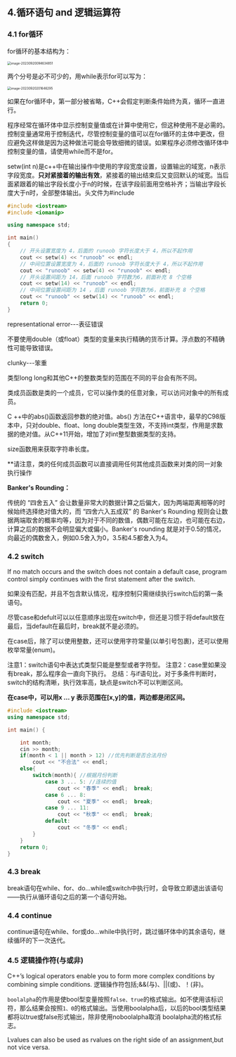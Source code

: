 ## 4.循环语句 and 逻辑运算符

### 4.1 for循环

for循环的基本结构为：

<div>
<img src="C:\Users\22364\AppData\Roaming\Typora\typora-user-images\image-20230920094634851.png" alt="image-20230920094634851" style="zoom:50%;" />
</div>


两个分号是必不可少的，用while表示for可以写为：

<div>
<img src="C:\Users\22364\AppData\Roaming\Typora\typora-user-images\image-20230920201646295.png" alt="image-20230920201646295" style="zoom:50%;" />
</div>


如果在for循环中，第一部分被省略，C++会假定判断条件始终为真，循环一直进行。

程序经常在循环体中显示控制变量值或在计算中使用它，但这种使用不是必需的。控制变量通常用于控制迭代，尽管控制变量的值可以在for循环的主体中更改，但应避免这样做是因为这种做法可能会导致细微的错误。如果程序必须修改循环体中控制变量的值，请使用while而不是for。

setw(int n)是c++中在输出操作中使用的字段宽度设置，设置输出的域宽，n表示字段宽度。**只对紧接着的输出有效**，紧接着的输出结束后又变回默认的域宽。当后面紧跟着的输出字段长度小于n的时候，在该字段前面用空格补齐；当输出字段长度大于n时，全部整体输出。头文件为#include <iomanip>

```c++
#include <iostream>
#include <iomanip>

using namespace std;

int main()
{
    // 开头设置宽度为 4，后面的 runoob 字符长度大于 4，所以不起作用
    cout << setw(4) << "runoob" << endl;
    // 中间位置设置宽度为 4，后面的 runoob 字符长度大于 4，所以不起作用
    cout << "runoob" << setw(4) << "runoob" << endl;
    // 开头设置间距为 14，后面 runoob 字符数为6，前面补充 8 个空格 
    cout << setw(14) << "runoob" << endl;
    // 中间位置设置间距为 14 ，后面 runoob 字符数为6，前面补充 8 个空格 
    cout << "runoob" << setw(14) << "runoob" << endl;
    return 0;
}
```

representational error---表征错误

不要使用double（或float）类型的变量来执行精确的货币计算。浮点数的不精确性可能导致错误。

clunky---笨重

类型long long和其他C++的整数类型的范围在不同的平台会有所不同。

类成员函数是类的一个成员，它可以操作类的任意对象，可以访问对象中的所有成员。



C ++中的abs()函数返回参数的绝对值。abs() 方法在C++语言中，最早的C98版本中，只对double、float、long double类型生效，不支持int类型，作用是求数据的绝对值。从C++11开始，增加了对int整型数据类型的支持。

size函数用来获取字符串长度。

**请注意，类的任何成员函数可以直接调用任何其他成员函数来对类的同一对象执行操作

**Banker's Rounding：**

传统的 “四舍五入” 会让数量非常大的数据计算之后偏大，因为两端距离相等的时候始终选择绝对值大的，而 “四舍六入五成双” 的 Banker's Rounding 规则会让数据两端取舍的概率均等，因为对于不同的数值，偶数可能在左边，也可能在右边，计算之后的数据不会明显偏大或偏小。Banker's rounding 就是对于0.5的情况，向最近的偶数舍入，例如0.5舍入为0，3.5和4.5都舍入为4。

### 4.2 switch

If no match occurs and the switch does not contain a default case, program control simply continues with the first statement after the switch.

如果没有匹配，并且不包含默认情况，程序控制只需继续执行switch后的第一条语句。

尽管case和defult可以以任意顺序出现在switch中，但还是习惯于将default放在最后，当default在最后时，break就不是必须的。

在case后，除了可以使用整数，还可以使用字符常量(以单引号包裹)，还可以使用枚举常量(enum)。

注意1：switch语句中表达式类型只能是整型或者字符型。
注意2：case里如果没有break，那么程序会一直向下执行。
总结：与if语句比，对于多条件判断时，switch的结构清晰，执行效率高，缺点是switch不可以判断区间。

**在case中，可以用x ... y 表示范围在[x,y]的值，两边都是闭区间。**

```cpp
#include <iostream>
using namespace std;

int main() {

	int month;
	cin >> month;
    if(month < 1 || month > 12) //优先判断是否合法月份
        cout << "不合法" << endl;
    else{
        switch(month){ //根据月份判断
            case 3 ... 5: //连续的值
                cout << "春季" << endl;  break;
            case 6 ... 8:
                cout << "夏季" << endl;  break;
            case 9 ... 11:
                cout << "秋季" << endl;  break;
            default:
                cout << "冬季" << endl;
        }
    }
	return 0;
}
```

### 4.3 break

break语句在while、for、do…while或switch中执行时，会导致立即退出该语句——执行从循环语句之后的第一个语句开始。

### 4.4 continue

continue语句在while、for或do…while中执行时，跳过循环体中的其余语句，继续循环的下一次迭代。

### 4.5 逻辑操作符(与或非)

C++’s logical operators enable you to form more complex conditions by combining simple conditions. 逻辑操作符包括;&&(与)、||(或)、！(非)。

`boolalpha`的作用是使bool型变量按照`false、true`的格式输出。如不使用该标识符，那么结果会按照`1、0`的格式输出。当使用boolalpha后，以后的bool类型结果都将以true或false形式输出，除非使用noboolalpha取消 boolalpha流的格式标志。

Lvalues can also be used as rvalues on the right side of an assignment,but not vice versa.

